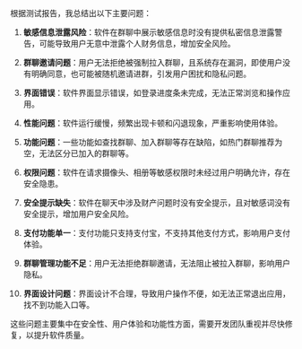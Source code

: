 根据测试报告，我总结出以下主要问题：

1. **敏感信息泄露风险**：软件在群聊中展示敏感信息时没有提供私密信息泄露警告，可能导致用户无意中泄露个人财务信息，增加安全风险。

2. **群聊邀请问题**：用户无法拒绝被强制拉入群聊，且系统存在漏洞，即使用户没有明确同意，也可能被随机邀请进群，引发用户困扰和隐私问题。

3. **界面错误**：软件界面显示错误，如登录进度条未完成，无法正常浏览和操作应用。

4. **性能问题**：软件运行缓慢，频繁出现卡顿和闪退现象，严重影响使用体验。

5. **功能问题**：一些功能如查找群聊、加入群聊等存在缺陷，如热门群聊推荐为空，无法区分已加入的群聊等。

6. **权限问题**：软件在请求摄像头、相册等敏感权限时未经过用户明确允许，存在安全隐患。

7. **安全提示缺失**：软件在聊天中涉及财产问题时没有安全提示，且对敏感词没有安全提示，增加用户安全风险。

8. **支付功能单一**：支付功能只支持支付宝，不支持其他支付方式，影响用户支付体验。

9. **群聊管理功能不足**：用户无法拒绝群聊邀请，无法阻止被拉入群聊，影响用户隐私。

10. **界面设计问题**：界面设计不合理，导致用户操作不便，如无法正常退出应用，找不到功能入口等。

这些问题主要集中在安全性、用户体验和功能性方面，需要开发团队重视并尽快修复，以提升软件质量。